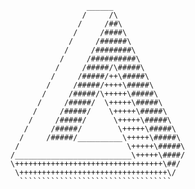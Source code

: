 
	                 ______
	                /     /\
	               /     /##\
	              /     /####\
	             /     /######\
	            /     /########\
	           /     /##########\
	          /     /#####/\#####\
	         /     /#####/++\#####\
	        /     /#####/++++\#####\
	       /     /#####/\+++++\#####\
	      /     /#####/  \+++++\#####\
	     /     /#####/    \+++++\#####\
	    /     /#####/      \+++++\#####\
	   /     /#####/        \+++++\#####\
	  /     /#####/__________\+++++\#####\
	 /                        \+++++\#####\
	/__________________________\+++++\####/
	\+++++++++++++++++++++++++++++++++\##/
	 \+++++++++++++++++++++++++++++++++\/
	  ``````````````````````````````````
